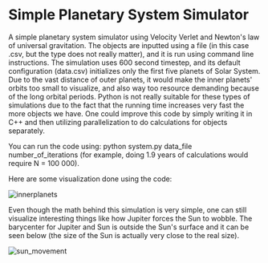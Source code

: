 # Simple Planetary System Simulator

A simple planetary system simulator using Velocity Verlet and Newton's law of universal gravitation. The objects are inputted using a file (in this case .csv, but the type does not really matter), and it is run using command line instructions. The simulation uses 600 second timestep, and its default configuration (data.csv) initializes only the first five planets of Solar System. Due to the vast distance of outer planets, it would make the inner planets' orbits too small to visualize, and also way too resource demanding because of the long orbital periods. Python is not really suitable for these types of simulations due to the fact that the running time increases very fast the more objects we have. One could improve this code by
simply writing it in C++ and then utilizing parallelization to do calculations for objects separately.


You can run the code using: python system.py data_file number_of_iterations (for example, doing 1.9 years of calculations would require N = 100 000).

Here are some visualization done using the code:

![innerplanets](https://github.com/user-attachments/assets/31866bd7-9638-4dbf-bab9-966bd86f5896)


Even though the math behind this simulation is very simple, one can still visualize interesting things like how Jupiter forces the Sun to wobble. The barycenter for Jupiter and Sun is outside the Sun's surface and it can be seen below (the size of the Sun is actually very close to the real size).


![sun_movement](https://github.com/user-attachments/assets/13300f4a-b1c9-4d9d-839b-b4fe45ef3165)

